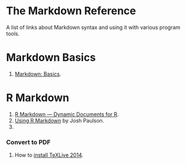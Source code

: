 The Markdown Reference
==================
A list of links about Markdown syntax and using it with various program tools.

# Markdown Basics
1. [Markdown: Basics](http://daringfireball.net/projects/markdown/basics).

# R Markdown
1. [R Markdown — Dynamic Documents for R](http://rmarkdown.rstudio.com/?version=0.98.1074&mode=desktop).
2. [Using R Markdown](https://support.rstudio.com/hc/en-us/articles/200552086-Using-R-Markdown) by Josh Paulson.
3. 

### Convert to PDF
1. How to [install TeXLive 2014](http://askubuntu.com/questions/486170/upgrade-from-tex-live-from-2013-to-2014-on-ubuntu-14-04).
